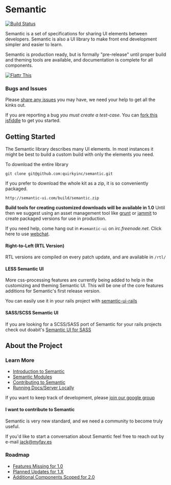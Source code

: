 # Semantic
[![Build Status](https://travis-ci.org/jlukic/Semantic-UI.png)](https://travis-ci.org/jlukic/Semantic-UI)

Semantic is a set of specifications for sharing UI elements between developers. Semantic is also a UI library to make front end development simpler and easier to learn.

Semantic is production ready, but is formally "pre-release" until proper build and theming tools are available, and documentation is complete for all components.

[![Flattr This](https://api.flattr.com/button/flattr-badge-large.png)](https://flattr.com/submit/auto?user_id=jlukic&url=https%3A%2F%2Fgithub.com%2Fjlukic%2FSemantic-UI)

### Bugs and Issues

Please [share any issues](https://github.com/jlukic/Semantic-UI/issues?state=open) you may have, we need your help to get all the kinks out. 

If you are reporting a bug *you must create a test-case*. You can [fork this jsfiddle](http://jsfiddle.net/Vbr9d/42/) to get you started.

## Getting Started

The Semantic library describes many UI elements. In most instances it might be best to build a custom build with only the elements you need. 

To download the entire library

    git clone git@github.com:quirkyinc/semantic.git

If you prefer to download the whole kit as a zip, it is so conveniently packaged.

    http://semantic-ui.com/build/semantic.zip

**Build tools for creating customized downloads will be available in 1.0** Until then we suggest using an asset management tool like [grunt](https://github.com/gruntjs/grunt-cli) or [jammit](https://github.com/documentcloud/jammit) to create packaged versions for use in production.

If you need help, come hang out in `#semantic-ui` on *irc.freenode.net*.  Click here to use [webchat](http://webchat.freenode.net/?randomnick=1&channels=%23semantic-ui&prompt=1&uio=OT10cnVlJjExPTEyMwb9).

#### Right-to-Left (RTL Version)

RTL versions are compiled on every patch update, and are available in ``/rtl/``
    
#### LESS Semantic UI

More css-processing features are currently being added to help in the customizing and theming Semantic UI. This will be one of the core features additions for Semantic's first release version.
    
You can easily use it in your rails project with [semantic-ui-rails](https://github.com/nd0ut/semantic-ui-rails)
    
#### SASS/SCSS Semantic UI
    
If you are looking for a SCSS/SASS port of Semantic for your rails projects check out doabit's [Semantic UI for SASS](https://github.com/doabit/semantic-ui-sass)

## About the Project

### Learn More

* [Introduction to Semantic](http://www.semantic-ui.com/introduction.html)
* [Semantic Modules](http://www.semantic-ui.com/module.html)
* [Contributing to Semantic](http://semantic-ui.com/project/contributing.html)
* [Running Docs/Server Locally](http://semantic-ui.com/project/development)

If you want to keep track of development, please [join our google group](https://groups.google.com/forum/?hl=en#!forum/semantic-ui)


#### I want to contribute to Semantic

Semantic is very new standard, and we need a community to become truly useful. 

If you'd like to start a conversation about Semantic feel free to reach out by e-mail [jack@myfav.es](mailto:jack@myfav.es)


### Roadmap
* [Features Missing for 1.0](https://github.com/jlukic/Semantic-UI/issues?direction=desc&milestone=1&page=1&sort=updated&state=open)
* [Planned Updates for 1.X](https://github.com/jlukic/Semantic-UI/issues?direction=desc&milestone=2&page=1&sort=updated&state=open)
* [Additional Components Scoped for 2.0](https://github.com/jlukic/Semantic-UI/issues?direction=desc&labels=&milestone=3&page=1&sort=updated&state=open)

